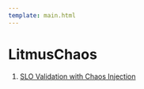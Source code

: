 ```yaml
---
template: main.html
---
```


# LitmusChaos

1. [SLO Validation with Chaos Injection](../chaos/slo-validation-chaos.md)
